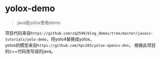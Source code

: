 # yolox-demo
> java版yolox使用demo

项目代码来自`https://github.com/zq2599/blog_demos/tree/master/javacv-tutorials/yolo-demo`，将yolo4替换成yolox。  
yolox的模型来自`https://github.com/hpc203/yolox-opencv-dnn`， 根据此项目的c++代码改写成的java。

